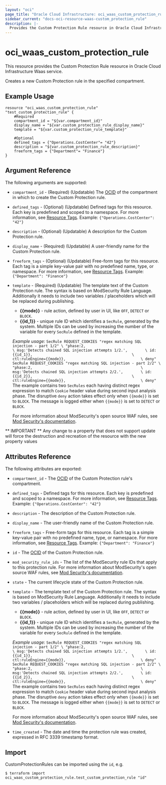 ```yaml
---
layout: "oci"
page_title: "Oracle Cloud Infrastructure: oci_waas_custom_protection_rule"
sidebar_current: "docs-oci-resource-waas-custom_protection_rule"
description: |-
  Provides the Custom Protection Rule resource in Oracle Cloud Infrastructure Waas service
---
```


# oci_waas_custom_protection_rule
This resource provides the Custom Protection Rule resource in Oracle Cloud Infrastructure Waas service.

Creates a new Custom Protection rule in the specified compartment.

## Example Usage

```hcl
resource "oci_waas_custom_protection_rule" "test_custom_protection_rule" {
	#Required
	compartment_id = "${var.compartment_id}"
	display_name = "${var.custom_protection_rule_display_name}"
	template = "${var.custom_protection_rule_template}"

	#Optional
	defined_tags = {"Operations.CostCenter"= "42"}
	description = "${var.custom_protection_rule_description}"
	freeform_tags = {"Department"= "Finance"}
}
```

## Argument Reference

The following arguments are supported:

* `compartment_id` - (Required) (Updatable) The [OCID](https://docs.cloud.oracle.com/iaas/Content/General/Concepts/identifiers.htm) of the compartment in which to create the Custom Protection rule.
* `defined_tags` - (Optional) (Updatable) Defined tags for this resource. Each key is predefined and scoped to a namespace. For more information, see [Resource Tags](https://docs.cloud.oracle.com/iaas/Content/General/Concepts/resourcetags.htm).  Example: `{"Operations.CostCenter": "42"}` 
* `description` - (Optional) (Updatable) A description for the Custom Protection rule.
* `display_name` - (Required) (Updatable) A user-friendly name for the Custom Protection rule.
* `freeform_tags` - (Optional) (Updatable) Free-form tags for this resource. Each tag is a simple key-value pair with no predefined name, type, or namespace. For more information, see [Resource Tags](https://docs.cloud.oracle.com/iaas/Content/General/Concepts/resourcetags.htm).  Example: `{"Department": "Finance"}` 
* `template` - (Required) (Updatable) The template text of the Custom Protection rule. The syntax is based on ModSecurity Rule Language. Additionally it needs to include two variables / placeholders which will be replaced during publishing.
	* **{{mode}}** - rule action, defined by user in UI, like `OFF`, `DETECT` or `BLOCK`.
	* **{{id_1}}** - unique rule ID which identifies a `SecRule`, generated by the system. Multiple IDs can be used by increasing the number of the variable for every `SecRule` defined in the template.

	*Example usage:* ``` SecRule REQUEST_COOKIES "regex matching SQL injection - part 1/2" \ "phase:2,                                                 \ msg:'Detects chained SQL injection attempts 1/2.',        \ id: {{id_1}},                                             \ ctl:ruleEngine={{mode}},                                  \ deny" SecRule REQUEST_COOKIES "regex matching SQL injection - part 2/2" \ "phase:2,                                                 \ msg:'Detects chained SQL injection attempts 2/2.',        \ id: {{id_2}},                                             \ ctl:ruleEngine={{mode}},                                  \ deny" ``` The example contains two `SecRules` each having distinct regex expression to match `Cookie` header value during second input analysis phase. The disruptive `deny` action takes effect only when `{{mode}}` is set to `BLOCK`. The message is logged either when `{{mode}}` is set to `DETECT` or `BLOCK`.

	 For more information about ModSecurity's open source WAF rules, see [Mod Security's documentation](https://www.modsecurity.org/CRS/Documentation/making.html).


** IMPORTANT **
Any change to a property that does not support update will force the destruction and recreation of the resource with the new property values

## Attributes Reference

The following attributes are exported:

* `compartment_id` - The [OCID](https://docs.cloud.oracle.com/iaas/Content/General/Concepts/identifiers.htm) of the Custom Protection rule's compartment.
* `defined_tags` - Defined tags for this resource. Each key is predefined and scoped to a namespace. For more information, see [Resource Tags](https://docs.cloud.oracle.com/iaas/Content/General/Concepts/resourcetags.htm).  Example: `{"Operations.CostCenter": "42"}` 
* `description` - The description of the Custom Protection rule.
* `display_name` - The user-friendly name of the Custom Protection rule.
* `freeform_tags` - Free-form tags for this resource. Each tag is a simple key-value pair with no predefined name, type, or namespace. For more information, see [Resource Tags](https://docs.cloud.oracle.com/iaas/Content/General/Concepts/resourcetags.htm).  Example: `{"Department": "Finance"}` 
* `id` - The [OCID](https://docs.cloud.oracle.com/iaas/Content/General/Concepts/identifiers.htm) of the Custom Protection rule.
* `mod_security_rule_ids` - The list of the ModSecurity rule IDs that apply to this protection rule. For more information about ModSecurity's open source WAF rules, see [Mod Security's documentation](https://www.modsecurity.org/CRS/Documentation/index.html).
* `state` - The current lifecycle state of the Custom Protection rule.
* `template` - The template text of the Custom Protection rule. The syntax is based on ModSecurity Rule Language. Additionally it needs to include two variables / placeholders which will be replaced during publishing.
	* **{{mode}}** - rule action, defined by user in UI, like `OFF`, `DETECT` or `BLOCK`.
	* **{{id_1}}** - unique rule ID which identifies a `SecRule`, generated by the system. Multiple IDs can be used by increasing the number of the variable for every `SecRule` defined in the template.

	*Example usage:* ``` SecRule REQUEST_COOKIES "regex matching SQL injection - part 1/2" \ "phase:2,                                                 \ msg:'Detects chained SQL injection attempts 1/2.',        \ id: {{id_1}},                                             \ ctl:ruleEngine={{mode}},                                  \ deny" SecRule REQUEST_COOKIES "regex matching SQL injection - part 2/2" \ "phase:2,                                                 \ msg:'Detects chained SQL injection attempts 2/2.',        \ id: {{id_2}},                                             \ ctl:ruleEngine={{mode}},                                  \ deny" ``` The example contains two `SecRules` each having distinct regex expression to match `Cookie` header value during second input analysis phase. The disruptive `deny` action takes effect only when `{{mode}}` is set to `BLOCK`. The message is logged either when `{{mode}}` is set to `DETECT` or `BLOCK`.

	 For more information about ModSecurity's open source WAF rules, see [Mod Security's documentation](https://www.modsecurity.org/CRS/Documentation/making.html).
* `time_created` - The date and time the protection rule was created, expressed in RFC 3339 timestamp format.

## Import

CustomProtectionRules can be imported using the `id`, e.g.

```
$ terraform import oci_waas_custom_protection_rule.test_custom_protection_rule "id"
```

